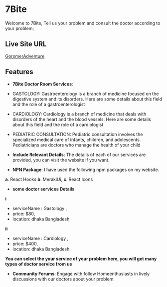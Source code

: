 # 7Bite

Welcome to 7Bite, Tell us your problem and consult the doctor according to your problem;

## Live Site URL
[GoromerAdventure](https://gorom-gorom-adventure.web.app/)

## Features
- **7Bite Doctor Room Services**:
- GASTOLOGY: Gastroenterology is a branch of medicine focused on the digestive system and its disorders. Here are some details about this field and the role of a gastroenterologist
- CARDIOLOGY: Cardiology is a branch of medicine that deals with disorders of the heart and the blood vessels. Here are some details about this field and the role of a cardiologist
- PEDIATRIC CONSULTATION: Pediatric consultation involves the specialized medical care of infants, children, and adolescents. Pediatricians are doctors who manage the health of your child


- **Include Relevant Details**: The details of each of our services are provided, you can visit the website if you want.


- **NPN Package**: I have used the following npm packages on my website.

**a**. React Hooks
**b**. MerakiUi,
**c**. React Icons


- **some doctor services Details**

**i** 
- serviceName : Gastology ,
- price: $80,
- location: dhaka Bangladesh

**ii** 
- serviceName : Cardiology ,
- price: $400,
- location: dhaka Bangladesh



**You can select the your service of your problem here, you will get many types of doctor service from us**



- **Community Forums**: Engage with follow Homeenthusiasts in lively discussions with our doctors about your problem.
